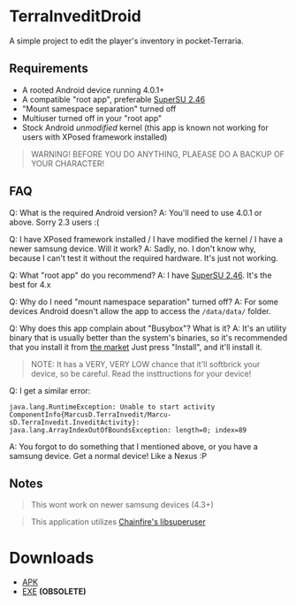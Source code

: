 # TerraInveditDroid

A simple project to edit the player's inventory in pocket-Terraria.

## Requirements

* A rooted Android device running 4.0.1+
* A compatible "root app", preferable [SuperSU 2.46](https://download.chainfire.eu/696/supersu/)
* "Mount samespace separation" turned off
* Multiuser turned off in your "root app"
* Stock Android *unmodified* kernel (this app is known not working for users with XPosed framework installed)

> WARNING! BEFORE YOU DO ANYTHING, PLAEASE DO A BACKUP OF YOUR CHARACTER!

## FAQ

Q: What is the required Android version?
A: You'll need to use 4.0.1 or above. Sorry 2.3 users :(




Q: I have XPosed framework installed / I have modified the kernel / I have a newer samsung device. Will it work?
A: Sadly, no. I don't know why, because I can't test it without the required hardware. It's just not working.




Q: What "root app" do you recommend?
A: I have [SuperSU 2.46](https://download.chainfire.eu/696/supersu/). It's the best for 4.x




Q: Why do I need "mount namespace separation" turned off?
A: For some devices Android doesn't allow the app to access the `/data/data/` folder.




Q: Why does this app complain about "Busybox"? What is it?
A: It's an utility binary that is usually better than the system's binaries, so it's recommended that you install it from [the market](market://stericson.busybox) Just press "Install", and it'll install it.
> NOTE: It has a VERY, VERY LOW chance that it'll softbrick your device, so be careful. Read the insttructions for your device!




Q: I get a similar error:
```
java.lang.RuntimeException: Unable to start activity ComponentInfo{MarcusD.TerraInvedit/Marcu­sD.TerraInvedit.InveditActivity}: java.lang.ArrayIndexOutOfBoundsException­: length=0; index=89
```
A: You forgot to do something that I mentioned above, or you have a samsung device. Get a normal device! Like a Nexus :P

## Notes

> This wont work on newer samsung devices (4.3+)

> This application utilizes [Chainfire's libsuperuser](https://github.com/Chainfire/libsuperuser)


# Downloads
- [APK](https://github.com/MarcuzD/TerraInveditDroid/blob/master/bin/TerraInveditDroid.apk?raw=true)
- [EXE](https://github.com/MarcuzD/MarcusD.TerraInvedit) **(OBSOLETE)** 
